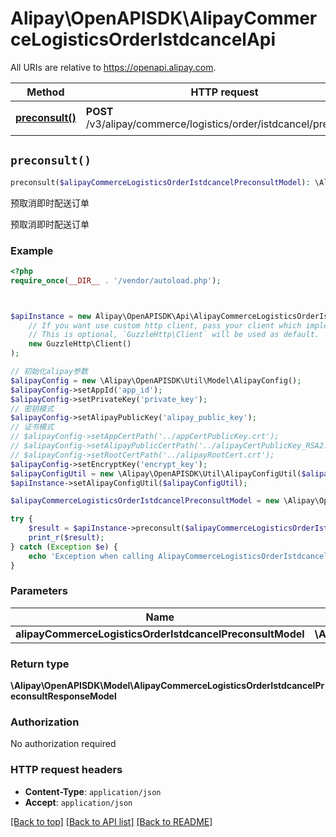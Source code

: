 # Alipay\OpenAPISDK\AlipayCommerceLogisticsOrderIstdcancelApi

All URIs are relative to https://openapi.alipay.com.

Method | HTTP request | Description
------------- | ------------- | -------------
[**preconsult()**](AlipayCommerceLogisticsOrderIstdcancelApi.md#preconsult) | **POST** /v3/alipay/commerce/logistics/order/istdcancel/preconsult | 预取消即时配送订单


## `preconsult()`

```php
preconsult($alipayCommerceLogisticsOrderIstdcancelPreconsultModel): \Alipay\OpenAPISDK\Model\AlipayCommerceLogisticsOrderIstdcancelPreconsultResponseModel
```

预取消即时配送订单

预取消即时配送订单

### Example

```php
<?php
require_once(__DIR__ . '/vendor/autoload.php');



$apiInstance = new Alipay\OpenAPISDK\Api\AlipayCommerceLogisticsOrderIstdcancelApi(
    // If you want use custom http client, pass your client which implements `GuzzleHttp\ClientInterface`.
    // This is optional, `GuzzleHttp\Client` will be used as default.
    new GuzzleHttp\Client()
);

// 初始化alipay参数
$alipayConfig = new \Alipay\OpenAPISDK\Util\Model\AlipayConfig();
$alipayConfig->setAppId('app_id');
$alipayConfig->setPrivateKey('private_key');
// 密钥模式
$alipayConfig->setAlipayPublicKey('alipay_public_key');
// 证书模式
// $alipayConfig->setAppCertPath('../appCertPublicKey.crt');
// $alipayConfig->setAlipayPublicCertPath('../alipayCertPublicKey_RSA2.crt');
// $alipayConfig->setRootCertPath('../alipayRootCert.crt');
$alipayConfig->setEncryptKey('encrypt_key');
$alipayConfigUtil = new \Alipay\OpenAPISDK\Util\AlipayConfigUtil($alipayConfig);
$apiInstance->setAlipayConfigUtil($alipayConfigUtil);

$alipayCommerceLogisticsOrderIstdcancelPreconsultModel = new \Alipay\OpenAPISDK\Model\AlipayCommerceLogisticsOrderIstdcancelPreconsultModel(); // \Alipay\OpenAPISDK\Model\AlipayCommerceLogisticsOrderIstdcancelPreconsultModel

try {
    $result = $apiInstance->preconsult($alipayCommerceLogisticsOrderIstdcancelPreconsultModel);
    print_r($result);
} catch (Exception $e) {
    echo 'Exception when calling AlipayCommerceLogisticsOrderIstdcancelApi->preconsult: ', $e->getMessage(), PHP_EOL;
}
```

### Parameters

Name | Type | Description  | Notes
------------- | ------------- | ------------- | -------------
 **alipayCommerceLogisticsOrderIstdcancelPreconsultModel** | **\Alipay\OpenAPISDK\Model\AlipayCommerceLogisticsOrderIstdcancelPreconsultModel**|  | [optional]

### Return type

**\Alipay\OpenAPISDK\Model\AlipayCommerceLogisticsOrderIstdcancelPreconsultResponseModel**

### Authorization

No authorization required

### HTTP request headers

- **Content-Type**: `application/json`
- **Accept**: `application/json`

[[Back to top]](#) [[Back to API list]](../../README.md#api-endpoints)
[[Back to README]](../../README.md)
